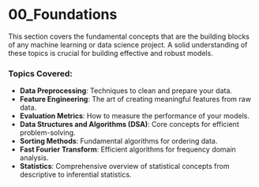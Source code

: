 # 00_Foundations

This section covers the fundamental concepts that are the building blocks of any machine learning or data science project. A solid understanding of these topics is crucial for building effective and robust models.

### Topics Covered:

-   **Data Preprocessing**: Techniques to clean and prepare your data.
-   **Feature Engineering**: The art of creating meaningful features from raw data.
-   **Evaluation Metrics**: How to measure the performance of your models.
-   **Data Structures and Algorithms (DSA)**: Core concepts for efficient problem-solving.
-   **Sorting Methods**: Fundamental algorithms for ordering data.
-   **Fast Fourier Transform**: Efficient algorithms for frequency domain analysis.
-   **Statistics**: Comprehensive overview of statistical concepts from descriptive to inferential statistics. 